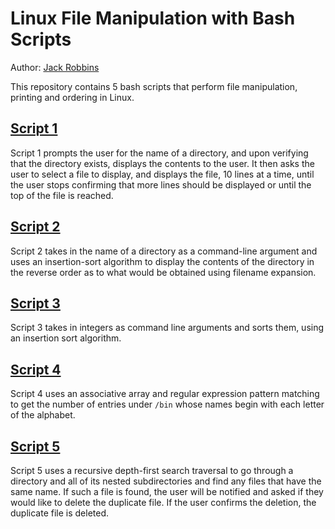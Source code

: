# Linux File Manipulation with Bash Scripts
Author: [Jack Robbins](https://www.github.com/jackr276)

This repository contains 5 bash scripts that perform file manipulation, printing and ordering in Linux.

## [Script 1](https://github.com/jackr276/Linux-file-manipulation-with-bash-scripts/blob/main/src/script_1.sh)
Script 1 prompts the user for the name of a directory, and upon verifying that the directory exists, displays the contents to the user. It then asks the user to
select a file to display, and displays the file, 10 lines at a time, until the user stops confirming that more lines should be displayed or until the top of the
file is reached.

## [Script 2](https://github.com/jackr276/Linux-file-manipulation-with-bash-scripts/blob/main/src/script_2.sh)
Script 2 takes in the name of a directory as a command-line argument and uses an insertion-sort algorithm to display the contents of the directory in the reverse 
order as to what would be obtained using filename expansion.

## [Script 3](https://github.com/jackr276/Linux-file-manipulation-with-bash-scripts/blob/main/src/script_3.sh)
Script 3 takes in integers as command line arguments and sorts them, using an insertion sort algorithm.

## [Script 4](https://github.com/jackr276/Linux-file-manipulation-with-bash-scripts/blob/main/src/script_4.sh)
Script 4 uses an associative array and regular expression pattern matching to get the number of entries under `/bin` whose names begin with each letter of the
alphabet.

## [Script 5](https://github.com/jackr276/Linux-file-manipulation-with-bash-scripts/blob/main/src/script_5.sh)
Script 5 uses a recursive depth-first search traversal to go through a directory and all of its nested subdirectories and find any files that have the same name. 
If such a file is found, the user will be notified and asked if they would like to delete the duplicate file. If the user confirms the deletion, the duplicate file
is deleted.
